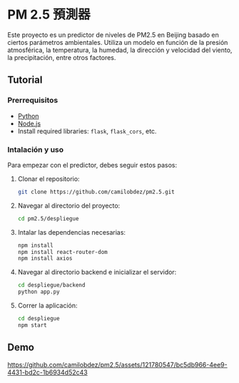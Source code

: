 # PM 2.5 預測器
Este proyecto es un predictor de niveles de PM2.5 en Beijing basado en ciertos parámetros ambientales. Utiliza un modelo en función de la presión atmosférica, la temperatura, la humedad, la dirección y velocidad del viento, la precipitación, entre otros factores.

## Tutorial

### Prerrequisitos
- [Python](https://www.python.org/downloads/)
- [Node.js](https://nodejs.org/en/download/)
- Install required libraries: `flask`, `flask_cors`, etc.

### Intalación y uso

Para empezar con el predictor, debes seguir estos pasos:

1. Clonar el repositorio:
    ```bash
    git clone https://github.com/camilobdez/pm2.5.git
    ```
2. Navegar al directorio del proyecto:
    ```bash
    cd pm2.5/despliegue
    ```
3. Intalar las dependencias necesarias:
    ```bash
    npm install
    npm install react-router-dom
    npm install axios
    ```
4. Navegar al directorio backend e inicializar el servidor:
    ```bash
    cd despliegue/backend
    python app.py
    ```
5. Correr la aplicación:
    ```bash
    cd despliegue
    npm start
    ```

## Demo
https://github.com/camilobdez/pm2.5/assets/121780547/bc5db966-4ee9-4431-bd2c-1b6934d52c43
